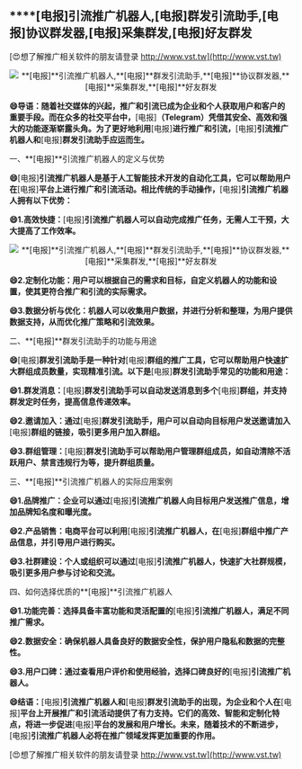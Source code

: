 ## ****[电报]**引流推广机器人,**[电报]**群发引流助手,**[电报]**协议群发器,**[电报]**采集群发,**[电报]**好友群发**

[😍想了解推广相关软件的朋友请登录 http://www.vst.tw](http://www.vst.tw)

 <center><img src="https://vst.tw/MP4/tuiguang/png/7.png" alt="**[电报]**引流推广机器人,**[电报]**群发引流助手,**[电报]**协议群发器,**[电报]**采集群发,**[电报]**好友群发"></center>

**😄导语：随着社交媒体的兴起，推广和引流已成为企业和个人获取用户和客户的重要手段。而在众多的社交平台中，**[电报]**（Telegram）凭借其安全、高效和强大的功能逐渐崭露头角。为了更好地利用**[电报]**进行推广和引流，**[电报]**引流推广机器人和**[电报]**群发引流助手应运而生。**

一、**[电报]**引流推广机器人的定义与优势

**😄**[电报]**引流推广机器人是基于人工智能技术开发的自动化工具，它可以帮助用户在**[电报]**平台上进行推广和引流活动。相比传统的手动操作，**[电报]**引流推广机器人拥有以下优势：**

**😄1.高效快捷：**[电报]**引流推广机器人可以自动完成推广任务，无需人工干预，大大提高了工作效率。**

 <center><img src="https://vst.tw/MP4/tuiguang/png/4.png" alt="**[电报]**引流推广机器人,**[电报]**群发引流助手,**[电报]**协议群发器,**[电报]**采集群发,**[电报]**好友群发"></center>

**😄2.定制化功能：用户可以根据自己的需求和目标，自定义机器人的功能和设置，使其更符合推广和引流的实际需求。**

**😄3.数据分析与优化：机器人可以收集用户数据，并进行分析和整理，为用户提供数据支持，从而优化推广策略和引流效果。**

二、**[电报]**群发引流助手的功能与用途

**😄**[电报]**群发引流助手是一种针对**[电报]**群组的推广工具，它可以帮助用户快速扩大群组成员数量，实现精准引流。以下是**[电报]**群发引流助手常见的功能和用途：**

**😄1.群发消息：**[电报]**群发引流助手可以自动发送消息到多个**[电报]**群组，并支持群发定时任务，提高信息传递效率。**

**😄2.邀请加入：通过**[电报]**群发引流助手，用户可以自动向目标用户发送邀请加入**[电报]**群组的链接，吸引更多用户加入群组。**

**😄3.群组管理：**[电报]**群发引流助手可以帮助用户管理群组成员，如自动清除不活跃用户、禁言违规行为等，提升群组质量。**

三、**[电报]**引流推广机器人的实际应用案例

**😄1.品牌推广：企业可以通过**[电报]**引流推广机器人向目标用户发送推广信息，增加品牌知名度和曝光度。**

**😄2.产品销售：电商平台可以利用**[电报]**引流推广机器人，在**[电报]**群组中推广产品信息，并引导用户进行购买。**

**😄3.社群建设：个人或组织可以通过**[电报]**引流推广机器人，快速扩大社群规模，吸引更多用户参与讨论和交流。**

四、如何选择优质的**[电报]**引流推广机器人

**😄1.功能完善：选择具备丰富功能和灵活配置的**[电报]**引流推广机器人，满足不同推广需求。**

**😄2.数据安全：确保机器人具备良好的数据安全性，保护用户隐私和数据的完整性。**

**😄3.用户口碑：通过查看用户评价和使用经验，选择口碑良好的**[电报]**引流推广机器人。**

**😄结语：**[电报]**引流推广机器人和**[电报]**群发引流助手的出现，为企业和个人在**[电报]**平台上开展推广和引流活动提供了有力支持。它们的高效、智能和定制化特点，将进一步促进**[电报]**平台的发展和用户增长。未来，随着技术的不断进步，**[电报]**引流推广机器人必将在推广领域发挥更加重要的作用。**

[😍想了解推广相关软件的朋友请登录 http://www.vst.tw](http://www.vst.tw)



